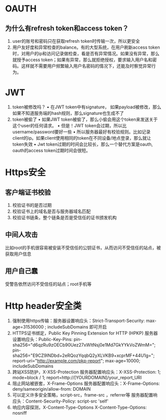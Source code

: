 # OAUTH
## 为什么有refresh token和access token？
1. user的账号和密码只在获取refresh token时传输一次，所以更安全
2. 用户友好度和异常检查的balance。有的大型系统，在用户刷新access token时，对用户的ip和访问记录做检查，看是否有异常情况。如果没有异常，那么就授予access token；如果有异常，那么就拒绝授权，要求输入用户名和密码。这样就不需要用户频繁输入用户名密码的情况下，还能及时察觉异常行为。

# JWT
1. token被修改吗？
	• 在JWT token中有signature， 如果payload被修改，那么如果不知道服务端的hash规则，那么signature也生成不了
2. token被偷了
	• 如果JWT token被偷了，那么小偷会用这个token来发送关于这个user的任何请求。
	• 但是！JWT token会过期，所以比username/password要好一些
	• 所以服务器最好有校验规则。比如记录client的ip。如果client使用相同的token在不同设备/地点登录，那么就让token失效
	• Jwt token过期的时间会比较长，那么一个替代方案是oauth, oauth的access token过期时间会很短。

# Https安全
## 客户端证书校验
1. 校验证书的是否过期
2. 校验证书上的域名是否与服务器域名匹配
3. 校验证书链条，整个链条是否是受信任的证书颁发机构
## 中间人攻击
比如root的手机很容易被安装不受信任的公钥证书，从而访问不受信任的站点，被获取用户信息
## 用户自己蠢
受警告依然访问不受信任的站点；root手机等

# Http header安全类
1. 强制使用https传输：服务器设置响应头：Strict-Transport-Security: max-age=31536000 ; includeSubDomains​ 即可开启
2. HTTPS证书绑定，Public Key Pinning Extension for HTTP (HPKP)
服务器设置响应头：​Public-Key-Pins: pin-sha256="d6qzRu9zOECb90Uez27xWltNsj0e1Md7GkYYkVoZWmM="; pin-sha256="E9CZ9INDbd+2eRQozYqqbQ2yXLVKB9+xcprMF+44U1g="; report-uri="http://example.com/pkp-report"; max-age=10000; includeSubDomains
3. 跨站XSS防护，X-XSS-Protection
服务器配置响应头：X-XSS-Protection: 1; mode=block / 1; report=http://[YOURDOMAIN]/your_report_URI 
4. 阻止网站被嵌套，X-Frame-Options
服务器配置响应头：X-Frame-Options: deny/sameorigin/allow-from: DOMAIN
5. 可以定义许多安全策略，script-src，frame-src ，referrer等
服务器配置响应头：Content-Security-Policy: script-src 'self'
6. 响应内容探测，X-Content-Type-Options
X-Content-Type-Options: nosniff


